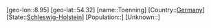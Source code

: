 ﻿---
location: [54.32,8.95]
type: City
tags:
- geo/City


SpocWebEntityId: 35085
isDeleted: false
confidential: public

---
[geo-lon::8.95]
[geo-lat::54.32]
[name::Toenning]
[Country::[Germany](geo/Continent/Europe/Germany.md)]
[State::[Schleswig-Holstein](geo/Continent/Europe/Germany/Schleswig-Holstein.md)]
[Population::]
[Unknown::]

